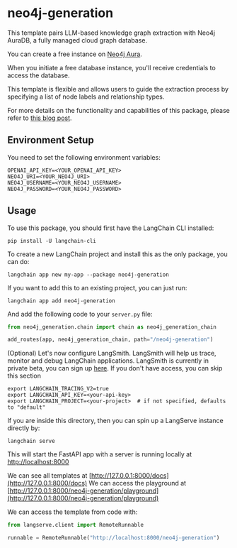 
# neo4j-generation

This template pairs LLM-based knowledge graph extraction with Neo4j AuraDB, a fully managed cloud graph database.

You can create a free instance on [Neo4j Aura](https://neo4j.com/cloud/platform/aura-graph-database?utm_source=langchain&utm_content=langserve).

When you initiate a free database instance, you'll receive credentials to access the database.

This template is flexible and allows users to guide the extraction process by specifying a list of node labels and relationship types.

For more details on the functionality and capabilities of this package, please refer to [this blog post](https://blog.langchain.dev/constructing-knowledge-graphs-from-text-using-openai-functions/).

## Environment Setup

You need to set the following environment variables:

```
OPENAI_API_KEY=<YOUR_OPENAI_API_KEY>
NEO4J_URI=<YOUR_NEO4J_URI>
NEO4J_USERNAME=<YOUR_NEO4J_USERNAME>
NEO4J_PASSWORD=<YOUR_NEO4J_PASSWORD>
```

## Usage

To use this package, you should first have the LangChain CLI installed:

```shell
pip install -U langchain-cli
```

To create a new LangChain project and install this as the only package, you can do:

```shell
langchain app new my-app --package neo4j-generation
```

If you want to add this to an existing project, you can just run:

```shell
langchain app add neo4j-generation
```

And add the following code to your `server.py` file:
```python
from neo4j_generation.chain import chain as neo4j_generation_chain

add_routes(app, neo4j_generation_chain, path="/neo4j-generation")
```

(Optional) Let's now configure LangSmith. 
LangSmith will help us trace, monitor and debug LangChain applications. 
LangSmith is currently in private beta, you can sign up [here](https://smith.langchain.com/). 
If you don't have access, you can skip this section


```shell
export LANGCHAIN_TRACING_V2=true
export LANGCHAIN_API_KEY=<your-api-key>
export LANGCHAIN_PROJECT=<your-project>  # if not specified, defaults to "default"
```

If you are inside this directory, then you can spin up a LangServe instance directly by:

```shell
langchain serve
```

This will start the FastAPI app with a server is running locally at 
[http://localhost:8000](http://localhost:8000)

We can see all templates at [http://127.0.0.1:8000/docs](http://127.0.0.1:8000/docs)
We can access the playground at [http://127.0.0.1:8000/neo4j-generation/playground](http://127.0.0.1:8000/neo4j-generation/playground)  

We can access the template from code with:

```python
from langserve.client import RemoteRunnable

runnable = RemoteRunnable("http://localhost:8000/neo4j-generation")
```
